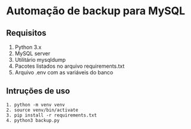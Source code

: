 # Automação de backup para MySQL

## Requisitos 
1. Python 3.x
2. MySQL server
3. Utilitário mysqldump
4. Pacotes listados no arquivo requirements.txt
5. Arquivo .env com as variáveis do banco

## Intruções de uso

````
1. python -m venv venv
2. source venv/bin/activate 
3. pip install -r requirements.txt
4. python3 backup.py
````